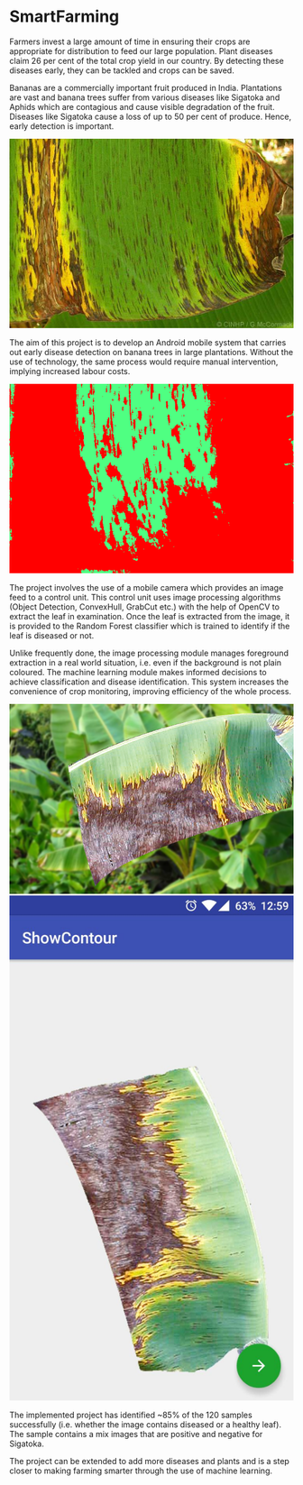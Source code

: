 # SmartFarming 
Farmers invest a large amount of time in ensuring their crops are appropriate for distribution to feed our large population. Plant diseases claim 26 per cent of the total crop yield in our country. By detecting these diseases early, they can be tackled and crops can be saved.

Bananas are a commercially important fruit produced in India. Plantations are vast and banana trees suffer from various diseases like Sigatoka and Aphids which are contagious and cause visible degradation of the fruit. Diseases like Sigatoka cause a loss of up to 50 per cent of produce. Hence, early detection is important.

![alt tag](https://github.com/Arun-A-P/SmartFarming/blob/master/images/DiseasedLeaf2.jpg "Diseased Leaf")

The aim of this project is to develop an Android mobile system that carries out early disease detection on banana trees in large plantations. Without the use of technology, the same process would require manual intervention, implying increased labour costs.

![alt tag](https://github.com/Arun-A-P/SmartFarming/blob/master/images/HealthyRegions.tif "Diseased Regions")

The project involves the use of a mobile camera which provides an image feed to a control unit. This control unit uses image processing algorithms (Object Detection, ConvexHull, GrabCut etc.) with the help of OpenCV to extract the leaf in examination. Once the leaf is extracted from the image, it is provided to the Random Forest classifier which is trained to identify if the leaf is diseased or not.

Unlike frequently done, the image processing module manages foreground extraction in a real world situation, i.e. even if the background is not plain coloured. The machine learning module makes informed decisions to achieve classification and disease identification. This system increases the convenience of crop monitoring, improving efficiency of the whole process.

![alt tag](https://github.com/Arun-A-P/SmartFarming/blob/master/images/DiseasedLeaf.png "Diseased Leaf")
![alt tag](https://github.com/Arun-A-P/SmartFarming/blob/master/images/ExtractedLeaf.jpg "Extracted Leaf")

The implemented project has identified ~85% of the 120 samples successfully (i.e. whether the image contains diseased or a healthy leaf). The sample contains a mix images that are positive and negative for Sigatoka.

The project can be extended to add more diseases and plants and is a step closer to making farming smarter through the use of machine learning.
